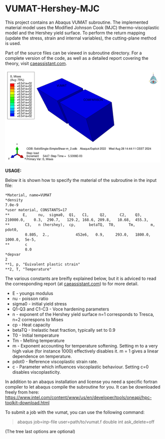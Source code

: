 # VUMAT-Hershey-MJC
This project contains an Abaqus VUMAT subroutine.
The implemented material model uses the Modified Johnson Cook (MJC) thermo-viscoplastic model and the Hershey yield surface. 
To perform the return mapping (update the stress, strain and internal variables), the cutting-plane method is used.

Part of the source files can be viewed in subroutine directory. For a complete version of the code, as well as a detailed report covering the theory, visit [caeassistant.com](https://caeassistant.com/).

![Viewport comparison of a single element simple shear test](snapshot.png)

**USAGE:**

Below it is shown how to specify the material of the subroutine in the input file:

```
*Material, name=VUMAT
*density
7.0e-9
*user material, CONSTANTS=17
**      E,     nu,  sigma0,  Q1,   C1,     Q2,      C2,    Q3,
210000.0,    0.3,  290.7,   129.2, 168.6, 209.8,   10.68,  455.3,      
**       C3,   n (hershey),  cp,      betaTQ,  T0,      Tm,       m,    pdot0,
         0.805,  2.,            452e6,   0.9,     293.0,   1800.0,   1000.0,  5e-5,
**       c
         0.0
*depvar
2
**1, p, "Euivalent plastic strain" 
**2, T, "Temperature"
```

The various constants are breifly explained below, but it is adviced to read the corresponding report (at [caeassistant.com](https://caeassistant.com/)) to for more detail.
- E - youngs modulus
- nu - poisson ratio
- sigma0 - initial yield stress
- Q1-Q3 and C1-C3 - Voce hardening parameters
- n - exponent of the Hershey yield surface n=1 corresponds to Tresca, n=2 correspons to Mises
- cp - Heat capacity
- betaTQ - Inelastic heat fraction, typically set to 0.9
- T0 - Initial temperature
- Tm - Melting temperature
- m - Exponent accounting for temperature softening. Setting m to a very high value (for instance 1000) effectively disables it. 
    m = 1 gives a linear dependence on temperature.
- pdot0 - Reference viscoplastic strain rate.
- c - Parameter which influences viscoplastic behaviour. Setting c=0 disables viscoplasticity.

In addition to an abaqus installation and license you need a specific fortran compiler to let abaqus compile the subroutine for you.
It can be downloaded freely from here: https://www.intel.com/content/www/us/en/developer/tools/oneapi/hpc-toolkit-download.html

To submit a job with the vumat, you can use the following command:

>abaqus job=inp-file user=path/to/vumat.f double int ask_delete=off

(The tree last options are optional)
